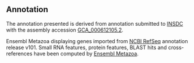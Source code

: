 **Annotation**
----------

The annotation presented is derived from annotation submitted to
[INSDC](http://www.insdc.org) with the assembly accession [GCA_000612105.2](http://www.ebi.ac.uk/ena/data/view/GCA_000612105.2).

Ensembl Metazoa displaying genes imported from [NCBI RefSeq](https://www.ncbi.nlm.nih.gov/genome/annotation_euk/Orussus_abietinus/101) annotation release v101.
Small RNA features, protein features, BLAST hits and cross-references have been
computed by [Ensembl Metazoa](https://metazoa.ensembl.org/info/genome/annotation/index.html).
